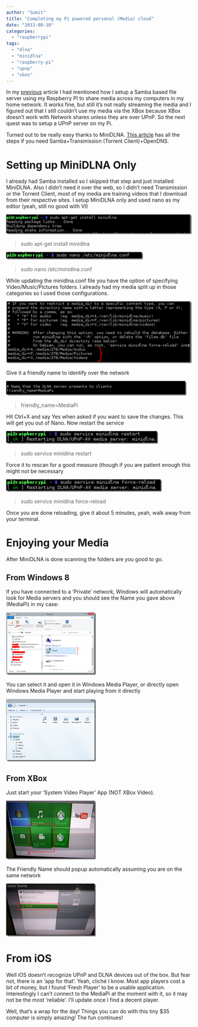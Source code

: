 ```yaml
---
author: "Sumit"
title: "Completing my Pi powered personal (Media) cloud"
date: "2013-08-10"
categories: 
  - "raspberrypi"
tags: 
  - "dlna"
  - "minidlna"
  - "raspberry-pi"
  - "upnp"
  - "xbox"
---
```


In my [previous](http://raspberry.io/projects/view/naspberry-pi/ "My Raspberry Pi powered personal cloud") article I had mentioned how I setup a Samba based file server using my Raspberry PI to share media across my computers in my home network. It works fine, but still it’s not really streaming the media and I figured out that I still couldn’t use my media via the XBox because XBox doesn’t work with Network shares unless they are over UPnP. So the next quest was to setup a UPnP server on my Pi.

Turned out to be really easy thanks to MiniDLNA. [This article](http://raspberry.io/projects/view/naspberry-pi/ "NASberry Pi") has all the steps if you need Samba+Transmission (Torrent Client)+OpenDNS.

# Setting up MiniDLNA Only

I already had Samba installed so I skipped that step and just installed MiniDLNA. Also I didn’t need it over the web, so I didn’t need Transmission or the Torrent Client, most of my media are training videos that I download from their respective sites. I setup MiniDLNA only and used nano as my editor (yeah, still no good with VI)

[![image](images/image_thumb1.png "image")](/images/blog/2013/08/images/blog/image1.png)

> sudo apt-get install minidlna

[![image](images/image_thumb2.png "image")](/images/blog/2013/08/images/blog/image2.png)

> sudo nano /etc/minidlna.conf

While updating the minidlna.conf file you have the option of specifying Video/Music/Pictures folders. I already had my media split up in those categories so I used those configurations.

[![image](images/image_thumb3.png "image")](/images/blog/2013/08/images/blog/image3.png)

Give it a friendly name to identify over the network

[![image](images/image_thumb4.png "image")](/images/blog/2013/08/images/blog/image4.png)

> friendly\_name=MediaPi

Hit Ctrl+X and say Yes when asked if you want to save the changes. This will get you out of Nano. Now restart the service

[![image](images/image_thumb5.png "image")](/images/blog/2013/08/images/blog/image5.png)

> sudo service minidlna restart

Force it to rescan for a good measure (though if you are patient enough this might not be necessary

[![image](images/image_thumb6.png "image")](/images/blog/2013/08/images/blog/image6.png)

> sudo service minidlna force-reload

Once you are done reloading, give it about 5 minutes, yeah, walk away from your terminal.

# Enjoying your Media

After MiniDLNA is done scanning the folders are you good to go.

## From Windows 8

If you have connected to a ‘Private’ network, Windows will automatically look for Media servers and you should see the Name you gave above (MediaPi) in my case:

[![image](images/image_thumb7.png "image")](/images/blog/2013/08/images/blog/image7.png)

You can select it and open it in Windows Media Player, or directly open Windows Media Player and start playing from it directly

[![image](images/image_thumb8.png "image")](/images/blog/2013/08/images/blog/image8.png)

## From XBox

Just start your ‘System Video Player’ App (NOT XBox Video).

[![image](images/image_thumb9.png "image")](/images/blog/2013/08/images/blog/image9.png)

The Friendly Name should popup automatically assuming you are on the same network

[![image](images/image_thumb10.png "image")](/images/blog/2013/08/images/blog/image10.png)

# From iOS

Well iOS doesn’t recognize UPnP and DLNA devices out of the box. But fear not, there is an ‘app for that’. Yeah, cliché I know. Most app players cost a bit of money, but I found ‘Fresh Player’ to be a usable application. Interestingly I can’t connect to the MediaPi at the moment with it, so it may not be the most ‘reliable’. I’ll update once I find a decent player.

Well, that’s a wrap for the day! Things you can do with this tiny $35 computer is simply amazing! The fun continues!
